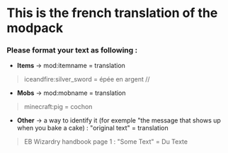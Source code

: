 # This is the french translation of the modpack

### Please format your text as following : 
- **Items** -> mod:itemname = translation
> iceandfire:silver_sword = épée en argent
//
- **Mobs** -> mod:mobname = translation
> minecraft:pig = cochon
- **Other** -> a way to identify it (for exemple "the message that shows up when you bake a cake) : "original text" = translation
> EB Wizardry handbook page 1 : "Some Text" = Du Texte
